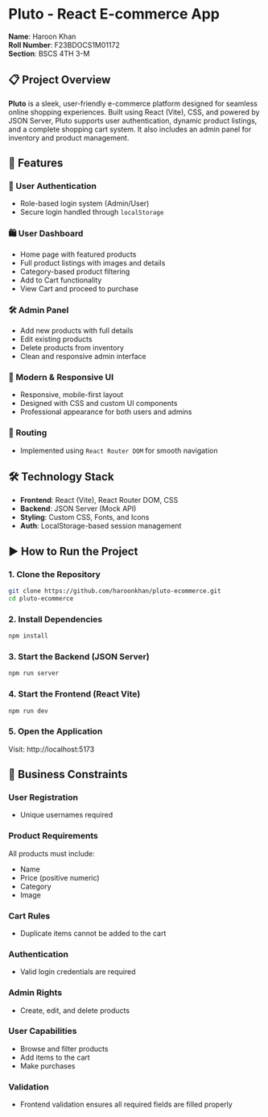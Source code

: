 # Pluto - React E-commerce App

**Name**: Haroon Khan  
**Roll Number**: F23BDOCS1M01172  
**Section**: BSCS 4TH 3-M

## 📋 Project Overview

**Pluto** is a sleek, user-friendly e-commerce platform designed for seamless online shopping experiences. Built using React (Vite), CSS, and powered by JSON Server, Pluto supports user authentication, dynamic product listings, and a complete shopping cart system. It also includes an admin panel for inventory and product management.

## 🚀 Features

### 🔐 User Authentication

- Role-based login system (Admin/User)
- Secure login handled through `localStorage`

### 🛍 User Dashboard

- Home page with featured products
- Full product listings with images and details
- Category-based product filtering
- Add to Cart functionality
- View Cart and proceed to purchase

### 🛠 Admin Panel

- Add new products with full details
- Edit existing products
- Delete products from inventory
- Clean and responsive admin interface

### 💅 Modern & Responsive UI

- Responsive, mobile-first layout
- Designed with CSS and custom UI components
- Professional appearance for both users and admins

### 🔁 Routing

- Implemented using `React Router DOM` for smooth navigation

## 🛠 Technology Stack

- **Frontend**: React (Vite), React Router DOM, CSS
- **Backend**: JSON Server (Mock API)
- **Styling**: Custom CSS, Fonts, and Icons
- **Auth**: LocalStorage-based session management

## ▶ How to Run the Project

### 1. Clone the Repository

```bash
git clone https://github.com/haroonkhan/pluto-ecommerce.git
cd pluto-ecommerce
```

### 2. Install Dependencies

```bash
npm install
```

### 3. Start the Backend (JSON Server)

```bash
npm run server
```

### 4. Start the Frontend (React Vite)

```bash
npm run dev
```

### 5. Open the Application

Visit: http://localhost:5173

## 🎯 Business Constraints

### User Registration

- Unique usernames required

### Product Requirements

All products must include:

- Name
- Price (positive numeric)
- Category
- Image

### Cart Rules

- Duplicate items cannot be added to the cart

### Authentication

- Valid login credentials are required

### Admin Rights

- Create, edit, and delete products

### User Capabilities

- Browse and filter products
- Add items to the cart
- Make purchases

### Validation

- Frontend validation ensures all required fields are filled properly
